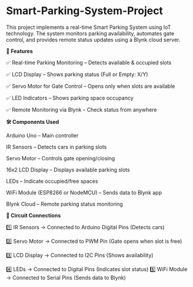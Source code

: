 # Smart-Parking-System-Project

This project implements a real-time Smart Parking System using IoT technology. The system monitors parking availability, automates gate control, and provides remote status updates using a Blynk cloud server.

**📌 Features**

✅ Real-time Parking Monitoring – Detects available & occupied slots

✅ LCD Display – Shows parking status (Full or Empty: X/Y)

✅ Servo Motor for Gate Control – Opens only when slots are available

✅ LED Indicators – Shows parking space occupancy

✅ Remote Monitoring via Blynk – Check status from anywhere

**🛠 Components Used**

Arduino Uno – Main controller

IR Sensors – Detects cars in parking slots

Servo Motor – Controls gate opening/closing

16x2 LCD Display – Displays available parking slots

LEDs – Indicate occupied/free spaces

WiFi Module (ESP8266 or NodeMCU) – Sends data to Blynk app

Blynk Cloud – Remote parking status monitoring

**🔧 Circuit Connections**

1️⃣ IR Sensors → Connected to Arduino Digital Pins (Detects cars)

2️⃣ Servo Motor → Connected to PWM Pin (Gate opens when slot is free)

3️⃣ LCD Display → Connected to I2C Pins (Shows availability)

4️⃣ LEDs → Connected to Digital Pins (Indicates slot status)
5️⃣ WiFi Module → Connected to Serial Pins (Sends data to Blynk)

